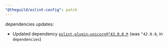 ```yaml
---
"@theguild/eslint-config": patch
---
```


dependencies updates: 

- Updated dependency [`eslint-plugin-unicorn@^43.0.0` ↗︎](https://www.npmjs.com/package/eslint-plugin-unicorn/v/^43.0.0) (was `^42.0.0`, in `dependencies`)

